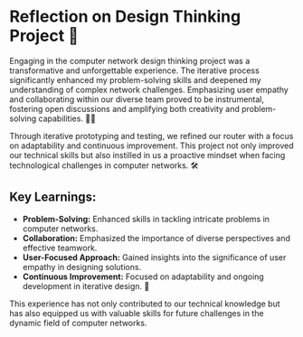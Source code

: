 #  Reflection on Design Thinking Project 💭

Engaging in the computer network design thinking project was a transformative and unforgettable experience. The iterative process significantly enhanced my problem-solving skills and deepened my understanding of complex network challenges. Emphasizing user empathy and collaborating within our diverse team proved to be instrumental, fostering open discussions and amplifying both creativity and problem-solving capabilities. 🚀💡

Through iterative prototyping and testing, we refined our router with a focus on adaptability and continuous improvement. This project not only improved our technical skills but also instilled in us a proactive mindset when facing technological challenges in computer networks. 🛠️

## Key Learnings:

- **Problem-Solving:** Enhanced skills in tackling intricate problems in computer networks.
- **Collaboration:** Emphasized the importance of diverse perspectives and effective teamwork.
- **User-Focused Approach:** Gained insights into the significance of user empathy in designing solutions.
- **Continuous Improvement:** Focused on adaptability and ongoing development in iterative design. 🌱

This experience has not only contributed to our technical knowledge but has also equipped us with valuable skills for future challenges in the dynamic field of computer networks.






